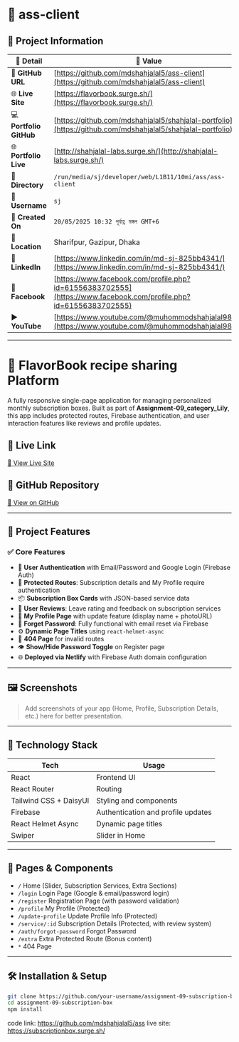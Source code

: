 # 🌟 ass-client

## 📂 Project Information

| 📝 **Detail**           | 📌 **Value**                                                                                                     |
| ----------------------- | ---------------------------------------------------------------------------------------------------------------- |
| 🔗 **GitHub URL**       | [https://github.com/mdshahjalal5/ass-client](https://github.com/mdshahjalal5/ass-client)                         |
| 🌐 **Live Site**        | [https://flavorbook.surge.sh/](https://flavorbook.surge.sh/)                                                     |
| 💻 **Portfolio GitHub** | [https://github.com/mdshahjalal5/shahjalal-portfolio](https://github.com/mdshahjalal5/shahjalal-portfolio)       |
| 🌐 **Portfolio Live**   | [http://shahjalal-labs.surge.sh/](http://shahjalal-labs.surge.sh/)                                               |
| 📁 **Directory**        | `/run/media/sj/developer/web/L1B11/10mi/ass/ass-client`                                                          |
| 👤 **Username**         | `sj`                                                                                                             |
| 📅 **Created On**       | `20/05/2025 10:32 পূর্বাহ্ণ মঙ্গল GMT+6`                                                                         |
| 📍 **Location**         | Sharifpur, Gazipur, Dhaka                                                                                        |
| 💼 **LinkedIn**         | [https://www.linkedin.com/in/md-sj-825bb4341/](https://www.linkedin.com/in/md-sj-825bb4341/)                     |
| 📘 **Facebook**         | [https://www.facebook.com/profile.php?id=61556383702555](https://www.facebook.com/profile.php?id=61556383702555) |
| ▶️ **YouTube**          | [https://www.youtube.com/@muhommodshahjalal9811](https://www.youtube.com/@muhommodshahjalal9811)                 |

---

# 🎁 FlavorBook recipe sharing Platform

A fully responsive single-page application for managing personalized monthly subscription boxes. Built as part of **Assignment-09_category_Lily**, this app includes protected routes, Firebase authentication, and user interaction features like reviews and profile updates.

## 🔗 Live Link

[🔗 View Live Site](https://flavorbook.surge.sh/)

## 📁 GitHub Repository

[📂 View on GitHub](https://github.com/mdshahjalal5/ass-client)

---

## 📌 Project Features

### ✅ Core Features

- 🧾 **User Authentication** with Email/Password and Google Login (Firebase Auth)
- 🔐 **Protected Routes**: Subscription details and My Profile require authentication
- 📦 **Subscription Box Cards** with JSON-based service data
- 📝 **User Reviews**: Leave rating and feedback on subscription services
- 📄 **My Profile Page** with update feature (display name + photoURL)
- 📧 **Forget Password**: Fully functional with email reset via Firebase
- ⚙️ **Dynamic Page Titles** using `react-helmet-async`
- 🧭 **404 Page** for invalid routes
- 👁️ **Show/Hide Password Toggle** on Register page
- 🌐 **Deployed via Netlify** with Firebase Auth domain configuration

---

## 🖼️ Screenshots

> Add screenshots of your app (Home, Profile, Subscription Details, etc.) here for better presentation.

---

## 🧪 Technology Stack

| Tech                   | Usage                              |
| ---------------------- | ---------------------------------- |
| React                  | Frontend UI                        |
| React Router           | Routing                            |
| Tailwind CSS + DaisyUI | Styling and components             |
| Firebase               | Authentication and profile updates |
| React Helmet Async     | Dynamic page titles                |
| Swiper                 | Slider in Home                     |

---

## 🧩 Pages & Components

- `/` Home (Slider, Subscription Services, Extra Sections)
- `/login` Login Page (Google & email/password login)
- `/register` Registration Page (with password validation)
- `/profile` My Profile (Protected)
- `/update-profile` Update Profile Info (Protected)
- `/service/:id` Subscription Details (Protected, with review system)
- `/auth/forgot-password` Forgot Password
- `/extra` Extra Protected Route (Bonus content)
- `*` 404 Page

---

## 🛠️ Installation & Setup

```bash
git clone https://github.com/your-username/assignment-09-subscription-box
cd assignment-09-subscription-box
npm install

```

code link: https://github.com/mdshahjalal5/ass
live site: https://subscriptionbox.surge.sh/

